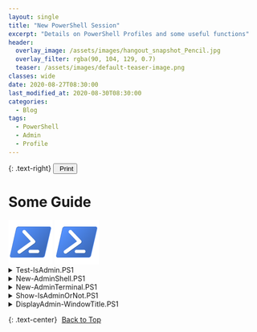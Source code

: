 ```yaml
---
layout: single
title: "New PowerShell Session"
excerpt: "Details on PowerShell Profiles and some useful functions"
header:
  overlay_image: /assets/images/hangout_snapshot_Pencil.jpg
  overlay_filter: rgba(90, 104, 129, 0.7)
  teaser: /assets/images/default-teaser-image.png
classes: wide
date: 2020-08-27T08:30:00
last_modified_at: 2020-08-30T08:30:00
categories:
  - Blog
tags:
  - PowerShell
  - Admin
  - Profile
---
```


<script src="https://formspree.io/js/formbutton-v1.0.0.min.js" defer></script>
<script>
  window.formbutton=window.formbutton||function(){(formbutton.q=formbutton.q||[]).push(arguments)};
/* customize formbutton here*/     
  formbutton("create", {
    action: "https://formspree.io/xvowjgjd",
    buttonImg: "<i class='fas fa-envelope' style='font-size:20px'/>",
    theme: "minimal",
    title: "Contact Me!",
    fields: [
      { 
        type: "email", 
        label: "Email:", 
        name: "email",
        required: true,
        placeholder: "your@email.com"
      },
      {
        type: "textarea",
        label: "Message:",
        name: "message",
        required: true,
        placeholder: "What's on your mind?",
      },
      { type: "submit" }      
    ],
    styles: {
      fontFamily: "Roboto",
      fontSize: "1em",
      title: {
        background: "#999999",
      },
      button: {
        background: "#999999",
      }
    },
    initiallyVisible: false
  });
</script>

{: .text-right}
<span style="font-size:11px;"><button onclick="window.print()"><i class="fas fa-print" aria-hidden="true" style="color: black; margin-right:5px;"></i>Print</button></span>

# <icon class="fas fa-book"></icon> Some Guide

<div>
<a class="example-image-link" href="https://raw.githubusercontent.com/BanterBoy/BanterBoy.github.io/master/assets/images/PowerShell_5.0_icon.png" data-lightbox="example-2" data-title="Example of CmdLet"><img class="example-image" src="https://raw.githubusercontent.com/BanterBoy/BanterBoy.github.io/master/assets/images/PowerShell_5.0_icon88x88.png" alt="Example1"/></a>
<a class="example-image-link" href="https://raw.githubusercontent.com/BanterBoy/BanterBoy.github.io/master/assets/images/PowerShell_5.0_icon.png" data-lightbox="example-2" data-title="Example of CmdLet"><img class="example-image" src="https://raw.githubusercontent.com/BanterBoy/BanterBoy.github.io/master/assets/images/PowerShell_5.0_icon88x88.png" alt="Example1"/></a>
</div>

<details>
<summary>Test-IsAdmin.PS1</summary>
<p>

<script src="https://gist.github.com/BanterBoy/1bd2b984ecbbb2b0138859db02748b85.js"></script>

</p>
</details>

<details>
<summary>New-AdminShell.PS1</summary>
<p>

<script src="https://gist.github.com/BanterBoy/ee54937165b8390c75e4bb7ccae731a5.js"></script>

</p>
</details>

<details>
<summary>New-AdminTerminal.PS1</summary>
<p>

<script src="https://gist.github.com/BanterBoy/008abed0caca15ad3d0678efcf4076f5.js"></script>

</p>
</details>


<details>
<summary>Show-IsAdminOrNot.PS1</summary>
<p>

<script src="https://gist.github.com/BanterBoy/7bb9ada6555140c3aea67b5a274c2f43.js"></script>

</p>
</details>

<details>
<summary>DisplayAdmin-WindowTitle.PS1</summary>
<p>

<script src="https://gist.github.com/BanterBoy/45d2a63ac3fd87e602597be022b887d3.js"></script>

</p>
</details>

{: .text-center}
<a href="#" class="btn btn--info btn--small"><i class="fas fa-caret-up" aria-hidden="true" style="color: white; margin-right:5px;"></i>Back to Top</a>
